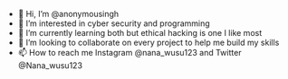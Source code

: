- 👋 Hi, I’m @anonymousingh
- 👀 I’m interested in cyber security and programming
- 🌱 I’m currently learning both but ethical hacking is one I like most
- 💞️ I’m looking to collaborate on every project to help me build my skills
- 📫 How to reach me Instagram @nana_wusu123 and Twitter @Nana_wusu123

<!---
anonymousingh/anonymousingh is a ✨ special ✨ repository because its `README.md` (this file) appears on your GitHub profile.
You can click the Preview link to take a look at your changes.
--->
